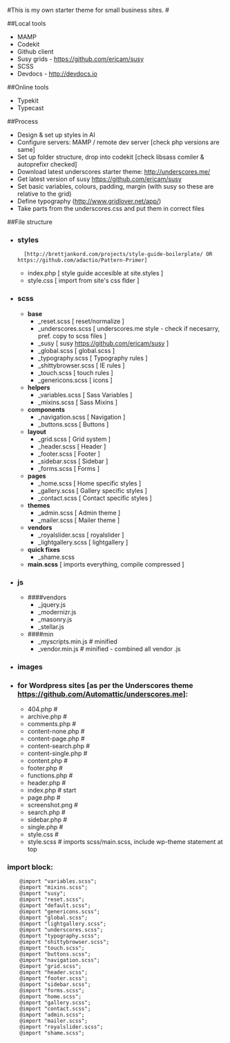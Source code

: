 #This is my own starter theme for small business sites. #

##Local tools
 * MAMP
 * Codekit
 * Github client
 * Susy grids - https://github.com/ericam/susy
 * SCSS
 * Devdocs - http://devdocs.io

##Online tools

* Typekit 
* Typecast

##Process

* Design & set up styles in AI
* Configure servers: MAMP / remote dev server [check php versions are same]
* Set up folder structure, drop into codekit [check libsass comiler & autoprefixr checked]
* Download latest underscores starter theme: http://underscores.me/
* Get latest version of susy https://github.com/ericam/susy
* Set basic variables, colours, padding, margin (with susy so these are relative to the grid)
* Define typography (http://www.gridlover.net/app/)
* Take parts from the underscores.css and put them in correct files


##File structure

* ### styles 
		[http://brettjankord.com/projects/style-guide-boilerplate/ OR https://github.com/adactio/Pattern-Primer]

	* index.php 				 [ style guide accesible at site.styles ]
	* style.css 				 [ import from site's css flder ]

* ### scss
	* **base**
		* _reset.scss 			 [ reset/normalize ] 
		* _underscores.scss      [ underscores.me style - check if necesarry, pref. copy to scss files ]
		* _susy        			 [ susy https://github.com/ericam/susy ]
		* _global.scss        	 [ global.scss ]
		* _typography.scss       [ Typography rules  ]
		* _shittybrowser.scss    [ IE rules  ]
		* _touch.scss   		 [ touch rules  ]
		* _genericons.scss  	 [ icons ]
	* **helpers**
		* _variables.scss  		 [ Sass Variables ]
		* _mixins.scss     		 [ Sass Mixins ]
	* **components**
		* _navigation.scss  	 [ Navigation ]
		* _buttons.scss     	 [ Buttons ]
	* **layout**
		* _grid.scss       		 [ Grid system ]
		* _header.scss     		 [ Header ]
		* _footer.scss     		 [ Footer ]
		* _sidebar.scss    		 [ Sidebar ]
		* _forms.scss      		 [ Forms ]
	* **pages**
		* _home.scss      		 [ Home specific styles ]
		* _gallery.scss   		 [ Gallery specific styles ]
		* _contact.scss   		 [ Contact specific styles ]
	* **themes**
		* _admin.scss      		 [ Admin theme ]
		* _mailer.scss     		 [ Mailer theme ]
	* **vendors**
		* _royalslider.scss   	 [ royalslider ]
		* _lightgallery.scss  	 [ lightgallery ]
	* **quick fixes**
		* _shame.scss
	* **main.scss**				 [ imports everything, compile compressed ]

* ### js
	* ####vendors
		* _jquery.js     	
		* _modernizr.js 
		* _masonry.js   
		* _stellar.js   
	* ####min
		* _myscripts.min.js	# minified
		* _vendor.min.js	# minified - combined all vendor .js

* ### images

* ### for Wordpress sites [as per the Underscores theme https://github.com/Automattic/underscores.me]:

	* 404.php					#
	* archive.php				#
	* comments.php				#
	* content-none.php			#
	* content-page.php			#
	* content-search.php		#
	* content-single.php		#
	* content.php				#
	* footer.php				#
	* functions.php				#
	* header.php				#
	* index.php					# start
	* page.php					#
	* screenshot.png			#
	* search.php				#
	* sidebar.php				#
	* single.php				#
	* style.css					#
	* style.scss				# imports scss/main.scss, include wp-theme statement at top 

### import block:

		@import "variables.scss";
		@import "mixins.scss";
		@import "susy";
		@import "reset.scss";
		@import "default.scss";
		@import "genericons.scss";
		@import "global.scss";
		@import "lightgallery.scss";
		@import "underscores.scss";
		@import "typography.scss"; 
		@import "shittybrowser.scss";
		@import "touch.scss";
		@import "buttons.scss";
		@import "navigation.scss";
		@import "grid.scss";
		@import "header.scss";
		@import "footer.scss";
		@import "sidebar.scss";
		@import "forms.scss";
		@import "home.scss";
		@import "gallery.scss";
		@import "contact.scss";
		@import "admin.scss";
		@import "mailer.scss";
		@import "royalslider.scss";
		@import "shame.scss";
